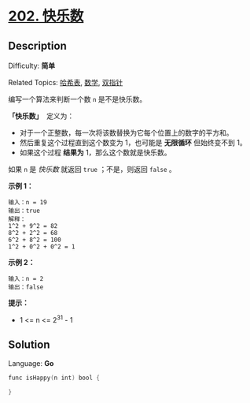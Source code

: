 # [202\. 快乐数](https://leetcode.cn/problems/happy-number/)

## Description

Difficulty: **简单**

Related Topics: [哈希表](https://leetcode.cn/tag/hash-table/), [数学](https://leetcode.cn/tag/math/), [双指针](https://leetcode.cn/tag/two-pointers/)

编写一个算法来判断一个数 `n` 是不是快乐数。

**「快乐数」**  定义为：

- 对于一个正整数，每一次将该数替换为它每个位置上的数字的平方和。
- 然后重复这个过程直到这个数变为 1，也可能是 **无限循环** 但始终变不到 1。
- 如果这个过程 **结果为** 1，那么这个数就是快乐数。

如果 `n` 是 _快乐数_ 就返回 `true` ；不是，则返回 `false` 。

**示例 1：**

```
输入：n = 19
输出：true
解释：
1^2 + 9^2 = 82
8^2 + 2^2 = 68
6^2 + 8^2 = 100
1^2 + 0^2 + 0^2 = 1
```

**示例 2：**

```
输入：n = 2
输出：false
```

**提示：**

- 1 <= n <= 2<sup>31</sup> - 1

## Solution

Language: **Go**

```go
func isHappy(n int) bool {

}
```
